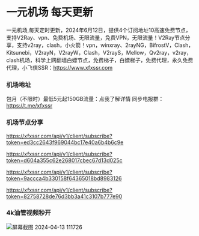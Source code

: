 # 一元机场 每天更新

一元机场,每天定时更新，2024年6月12日，提供4个订阅地址10高速免费节点，支持V2Ray、vpn、免费机场、无限流量，免费VPN，无限流量！V2Ray节点分享，支持v2ray，clash，小火箭！vpn，winxray、2rayNG，BifrostV，Clash，Kitsunebi，V2rayN，V2rayW，Clash，V2rayS，Mellow，Qv2ray，v2ray，clash机场，科学上网翻墙白嫖节点，免费梯子，白嫖梯子，免费代理，永久免费代理，小飞侠SSR：https://www.xfxssr.com
### 机场地址

包月（不限时）最低5元起150GB流量：点我了解详情
同步电报群：https://t.me/xfxssr

### 机场节点分享

https://xfxssr.com/api/v1/client/subscribe?token=ed3cc2643f969044bc17e40a6b4b6c9e

https://xfxssr.com/api/v1/client/subscribe?token=d604a355c62e268017cbec67d13d025c

https://xfxssr.com/api/v1/client/subscribe?token=9accca4b330158f64365018bd8983126

https://xfxssr.com/api/v1/client/subscribe?token=82758728de76d3bb3a41c3107b777e90



### 4k油管视频秒开

![屏幕截图 2024-04-13 111726](https://github.com/xfxssr/ssnode/assets/160599155/38ebd832-e0a3-40fc-a3be-008cf5103b34)


